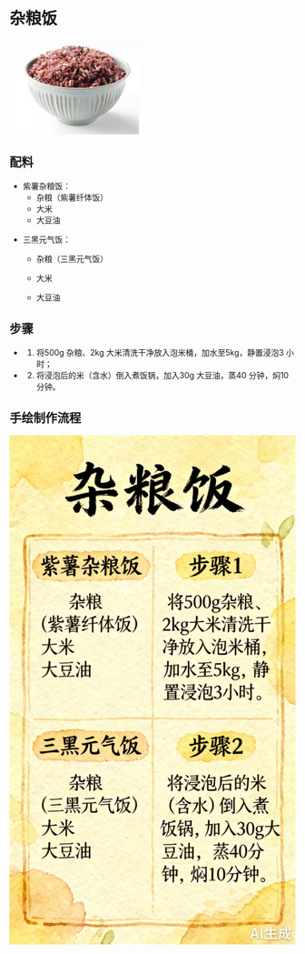 # 杂粮饭

![杂粮饭](../images/杂粮饭.png)


## 配料

- 紫薯杂粮饭：
  * 杂粮（紫薯纤体饭）
  * 大米
  * 大豆油

* 三黑元气饭：

  * 杂粮（三黑元气饭）
  * 大米

  * 大豆油

## 步骤

- 1. 将500g 杂粮、2kg 大米清洗干净放入泡米桶，加水至5kg，静置浸泡3 小时；
- 2. 将浸泡后的米（含水）倒入煮饭锅，加入30g 大豆油，蒸40 分钟，焖10 分钟。



## 手绘制作流程

![手绘制作流程](../images/主食/杂粮饭.jpg)

